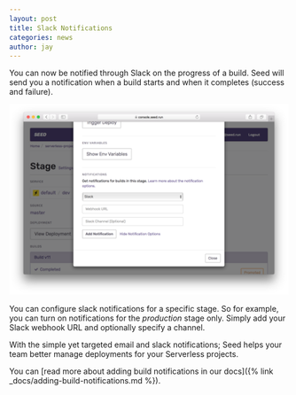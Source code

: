 ```yaml
---
layout: post
title: Slack Notifications
categories: news
author: jay
---
```


You can now be notified through Slack on the progress of a build. Seed will send you a notification when a build starts and when it completes (success and failure).

![Add slack notification](/assets/blog/slack-notifications/add-slack-notification.png)

You can configure slack notifications for a specific stage. So for example, you can turn on notifications for the _production_ stage only. Simply add your Slack webhook URL and optionally specify a channel.

With the simple yet targeted email and slack notifications; Seed helps your team better manage deployments for your Serverless projects.

You can [read more about adding build notifications in our docs]({% link _docs/adding-build-notifications.md %}).

